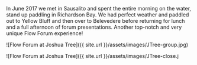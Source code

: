 In June 2017 we met in Sausalito and spent the entire morning on the water, stand up paddling in Richardson Bay. 
We had perfect weather and paddled out to Yellow Bluff and then over to Belevedere before returning for lunch and a 
full afternoon of forum presentations. Another top-notch and very unique Flow Forum experience! 

![Flow Forum at Joshua Tree]({{ site.url }}/assets/images/JTree-group.jpg)

![Flow Forum at Joshua Tree]({{ site.url }}/assets/images/JTree-close.j
